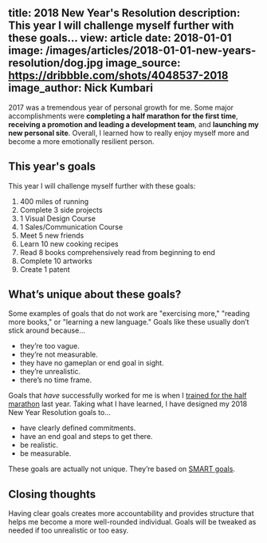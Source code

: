 title: 2018 New Year's Resolution
description: This year I will challenge myself further with these goals...
view: article
date: 2018-01-01
image: /images/articles/2018-01-01-new-years-resolution/dog.jpg
image_source: https://dribbble.com/shots/4048537-2018
image_author: Nick Kumbari
---

2017 was a tremendous year of personal growth for me.  Some major accomplishments were **completing a half marathon for the first time**, **receiving a promotion and leading a development team**, and **launching my new personal site**.  Overall, I learned how to really enjoy myself more and become a more emotionally resilient person.

## This year's goals

This year I will challenge myself further with these goals:

1. 400 miles of running
1. Complete 3 side projects
1. 1 Visual Design Course
1. 1 Sales/Communication Course
1. Meet 5 new friends
1. Learn 10 new cooking recipes
1. Read 8 books comprehensively read from beginning to end
1. Complete 10 artworks
1. Create 1 patent

## What’s unique about these goals?
Some examples of goals that do not work are "exercising more," "reading more books," or "learning a new language."   Goals like these usually don’t stick around because…
* they’re too vague.
* they’re not measurable.
* they have no gameplan or end goal in sight.
* they’re unrealistic.
* there’s no time frame.

Goals that _have_ successfully worked for me is when I [trained for the half marathon](http://www.jameszhang.io/articles/2017-03-09-my-first-half-marathon) last year.  Taking what I have learned, I have designed my 2018 New Year Resolution goals to…
* have clearly defined commitments.
* have an end goal and steps to get there.
* be realistic.
* be measurable.

These goals are actually not unique.  They’re based on [SMART goals](http://topachievement.com/smart.html).

## Closing thoughts
Having clear goals creates more accountability and provides structure that helps me become a more well-rounded individual.  Goals will be tweaked as needed if too unrealistic or too easy.